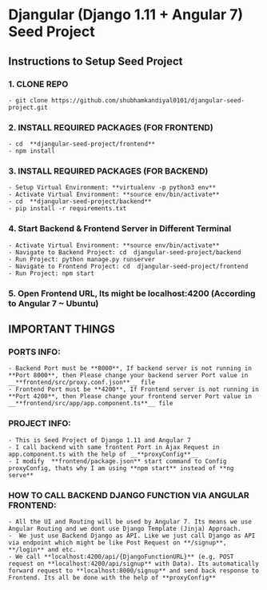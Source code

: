 # Djangular (Django 1.11 + Angular 7) Seed Project

## Instructions to Setup Seed Project

### 1. CLONE REPO
	- git clone https://github.com/shubhamkandiyal0101/djangular-seed-project.git

### 2. INSTALL REQUIRED PACKAGES (FOR FRONTEND)
	- cd  **djangular-seed-project/frontend**
	- npm install

### 3. INSTALL REQUIRED PACKAGES (FOR BACKEND)
	- Setup Virtual Environment: **virtualenv -p python3 env**
	- Activate Virtual Environment: **source env/bin/activate**
	- cd  **djangular-seed-project/backend**
	- pip install -r requirements.txt

### 4. Start Backend & Frontend Server in Different Terminal
	- Activate Virtual Environment: **source env/bin/activate**
	- Navigate to Backend Project: cd  djangular-seed-project/backend
	- Run Project: python manage.py runserver
	- Navigate to Frontend Project: cd  djangular-seed-project/frontend
	- Run Project: npm start

### 5. Open Frontend URL, Its might be localhost:4200 (According to Angular 7 ~ Ubuntu)


## IMPORTANT THINGS

### PORTS INFO:
	- Backend Port must be **8000**, If backend server is not running in **Port 8000**, then Please change your backend server Port value in __**frontend/src/proxy.conf.json**__ file
	- Frontend Port must be **4200**, If Frontend server is not running in **Port 4200**, then Please change your frontend server Port value in __**frontend/src/app/app.component.ts**__ file

### PROJECT INFO:
	- This is Seed Project of Django 1.11 and Angular 7
	- I call backend with same frontent Port in Ajax Request in app.component.ts with the help of __**proxyConfig**__
	- I modify  **frontend/package.json** start command to Config proxyConfig, thats why I am using **npm start** instead of **ng serve**

### HOW TO CALL BACKEND DJANGO FUNCTION VIA ANGULAR FRONTEND:
	- All the UI and Routing will be used by Angular 7. Its means we use Angular Routing and we dont use Django Template (Jinja) Approach.
	-  We just use Backend Django as API. Like we just call Django as API via endpoint which might be like Post Request on **/signup**, **/login** and etc.
	- We call **localhost:4200/api/{DjangoFunctionURL}** (e.g, POST request on **localhost:4200/api/signup** with Data). Its automatically forward request to **localhost:8000/signup** and send back response to Frontend. Its all be done with the help of **proxyConfig**



